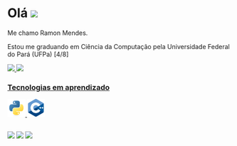 # Olá <img src="https://media.giphy.com/media/hvRJCLFzcasrR4ia7z/giphy.gif" width="30"></h1>

<p>Me chamo Ramon Mendes.
<p>Estou me graduando em Ciência da Computação pela Universidade Federal do Pará (UFPa) [4/8]  
<div>
<a href="https://github.com/ramoneirao">
<img height="180em" src="https://github-readme-stats.vercel.app/api?username=ramoneirao&show_icons=true&theme=merko&include_all_commits=true&count_private=true"/>
<img height="180em" src="https://github-readme-stats.vercel.app/api/top-langs/?username=ramoneirao&layout=compact&langs_count=7&theme=merko"/>
  
### Tecnologias em aprendizado

<img src="https://raw.githubusercontent.com/devicons/devicon/master/icons/python/python-original.svg" alt="python" width="40" height="40"/>
<img src="https://raw.githubusercontent.com/devicons/devicon/master/icons/cplusplus/cplusplus-original.svg" alt="cplusplus" width="40" height="40"/>

</div>

##

<div> 
  <a href="https://instagram.com/ramoneirao" target="_blank"><img src="https://img.shields.io/badge/-Instagram-%23E4405F?style=for-the-badge&logo=instagram&logoColor=white" target="_blank"></a>
  <a href="" target="_blank"><img src="https://img.shields.io/badge/-LinkedIn-%230077B5?style=for-the-badge&logo=linkedin&logoColor=white" target="_blank"></a>
  <a href = "mailto:ramonneirao@gmail.com"><img src="https://img.shields.io/badge/-Gmail-%23333?style=for-the-badge&logo=gmail&logoColor=white" target="_blank"></a>
   
</div>
